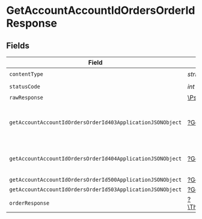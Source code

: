 # GetAccountAccountIdOrdersOrderIdResponse


## Fields

| Field                                                                                                                                | Type                                                                                                                                 | Required                                                                                                                             | Description                                                                                                                          |
| ------------------------------------------------------------------------------------------------------------------------------------ | ------------------------------------------------------------------------------------------------------------------------------------ | ------------------------------------------------------------------------------------------------------------------------------------ | ------------------------------------------------------------------------------------------------------------------------------------ |
| `contentType`                                                                                                                        | *string*                                                                                                                             | :heavy_check_mark:                                                                                                                   | N/A                                                                                                                                  |
| `statusCode`                                                                                                                         | *int*                                                                                                                                | :heavy_check_mark:                                                                                                                   | N/A                                                                                                                                  |
| `rawResponse`                                                                                                                        | [\Psr\Http\Message\ResponseInterface](https://www.php-fig.org/psr/psr-7/#33-psrhttpmessageresponseinterface)                         | :heavy_minus_sign:                                                                                                                   | N/A                                                                                                                                  |
| `getAccountAccountIdOrdersOrderId403ApplicationJSONObject`                                                                           | [?GetAccountAccountIdOrdersOrderId403ApplicationJSON](../../models/operations/GetAccountAccountIdOrdersOrderId403ApplicationJSON.md) | :heavy_minus_sign:                                                                                                                   | **Access Denied**\<br/>Credentials supplied do not grant access to the requested resource.<br/>                                      |
| `getAccountAccountIdOrdersOrderId404ApplicationJSONObject`                                                                           | [?GetAccountAccountIdOrdersOrderId404ApplicationJSON](../../models/operations/GetAccountAccountIdOrdersOrderId404ApplicationJSON.md) | :heavy_minus_sign:                                                                                                                   | **Not found**\<br/>When there are no accounts/orders/payment found<br/>                                                              |
| `getAccountAccountIdOrdersOrderId500ApplicationJSONObject`                                                                           | [?GetAccountAccountIdOrdersOrderId500ApplicationJSON](../../models/operations/GetAccountAccountIdOrdersOrderId500ApplicationJSON.md) | :heavy_minus_sign:                                                                                                                   | **Internal Server Error**<br/>                                                                                                       |
| `getAccountAccountIdOrdersOrderId503ApplicationJSONObject`                                                                           | [?GetAccountAccountIdOrdersOrderId503ApplicationJSON](../../models/operations/GetAccountAccountIdOrdersOrderId503ApplicationJSON.md) | :heavy_minus_sign:                                                                                                                   | **Service Unavailable**<br/>                                                                                                         |
| `orderResponse`                                                                                                                      | [?\TheLogicStudio\ExactPayments\Models\Shared\OrderResponse](../../models/shared/OrderResponse.md)                                   | :heavy_minus_sign:                                                                                                                   | Order created.                                                                                                                       |